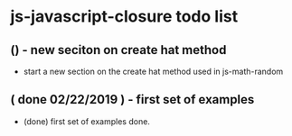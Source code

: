 # js-javascript-closure todo list

## () - new seciton on create hat method
* start a new section on the create hat method used in js-math-random

## ( done 02/22/2019 ) - first set of examples
* (done) first set of examples done.